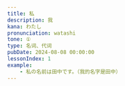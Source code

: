 ```yaml
---
title: 私
description: 我
kana: わたし
pronunciation: watashi
tone: ①
type: 名词、代词
pubDate: 2024-08-08 00:00:00
lessonIndex: 1
example:
    - 私の名前は田中です。（我的名字是田中）
---
```

